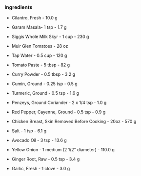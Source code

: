 ### Ingredients

- Cilantro, Fresh - 10.0 g

- Garam Masala- 1 tsp - 1.7 g  

- Siggis Whole Milk Skyr - 1 cup - 230 g  

- Muir Glen Tomatoes - 28 oz

- Tap Water - 0.5 cup - 120 g

- Tomato Paste - 5 tbsp - 82 g

- Curry Powder - 0.5 tbsp - 3.2 g  

- Cumin, Ground - 0.25 tsp - 0.5 g  

- Turmeric, Ground - 0.5 tsp - 1.6 g  

- Penzeys, Ground Coriander - 2 x 1/4 tsp - 1.0 g  

- Red Pepper, Cayenne, Ground - 0.5 tsp - 0.9 g  

- Chicken Breast, Skin Removed Before Cooking - 20oz - 570 g

- Salt - 1 tsp - 6.1 g  

- Avocado Oil - 3 tsp - 13.6 g  

- Yellow Onion - 1 medium (2 1/2" diameter) - 110.0 g

- Ginger Root, Raw - 0.5 tsp - 3.4 g  

- Garlic, Fresh - 1 clove - 3.0 g  
